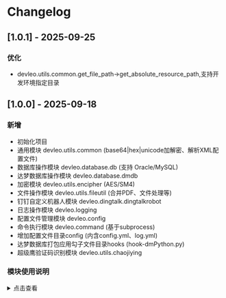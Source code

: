# Changelog

## [1.0.1] - 2025-09-25

### 优化
- devleo.utils.common.get_file_path->get_absolute_resource_path,支持开发环境指定目录

## [1.0.0] - 2025-09-18

### 新增
- 初始化项目
- 通用模块 devleo.utils.common (base64|hex|unicode加解密、解析XML配置文件)
- 数据库操作模块 devleo.database.db (支持 Oracle/MySQL)
- 达梦数据库操作模块 devleo.database.dmdb
- 加密模块 devleo.utils.encipher (AES/SM4)
- 文件操作模块 devleo.utils.fileutil (合并PDF、文件处理等)
- 钉钉自定义机器人模块 devleo.dingtalk.dingtalkrobot
- 日志操作模块 devleo.logging
- 配置文件管理模块 devleo.config
- 命令执行模块 devleo.command (基于subprocess)
- 增加配置文件目录config (内含config.yml、log.yml)
- 达梦数据库打包应用勾子文件目录hooks (hook-dmPython.py)
- 超级鹰验证码识别模块 devleo.utils.chaojiying

### 模块使用说明
<details>
<summary>点击查看</summary>

#### 数据库操作模块 devleo.database.db
依赖于pony包实现，以oracle连接串演示。目前支持（mysql/oracle）    
oracle应用：pyinstaller打包需要添加`pyinstaller --hidden-import pony.orm.dbproviders.oracle xx.py`  
mysql应用：应该也需要，自行尝试
```python
from devleo.database.db import *
# 依靠config.yml配置文件获取连接参数，可查看下方配置文件区域
# 创建连接 此方式可用可不用
# db_con = Database("oracle", user="user", password="pwd", dsn='host:port/sid')
# 现已支持oracle、mysql自动生成实体


# 获取连接 目前支持oracle/mysql
db_con = get_orm_con()
# 定义实体（不指定_table_则默认类名为表名，oracle模式名和表名需大写）
# max_len属性针对单个字段设置最大值，目前默认为1000，当字段值太长时，执行修改会报错
class Test(db_con.Entity):
    _table_ = ("模式名", "表名")
    id = PrimaryKey(int)
    name = Optional(str, max_len=2000)
    age = Optional(int)

# 自动生成实体类
# 1.oracle/mysql通用：直接传入当前用户的表名
entity1 = generate_pony_entity("demo", db_con)
# 2.指定模式+表名（目前仅oracle）
entity2 = generate_pony_entity("schema.demo", db_con)

# 获取封装操作实例 方式1
db = Db(db_con, is_create_table=False, show_sql=True)
# 查询
data = db.query(Test, id=1)

# 初始化Db方式操作 方式2
init_db(db_con)
# 根据主键查询
result = entity1[1]
# 自定义条件查询 具体用法可参照pony官网文档
r1 = entity1.select(id=1).get()
```
#### 达梦数据库操作模块 devleo.database.dmdb
依赖dmPython2.0实现，支持语句，自动生成实体，上下文管理器  
程序打包需要执行钩子文件，在包安装目录的hooks目录下hook-dmPython.py，可复制到应用所在目录   
执行命令：`pyinstaller --additional-hooks-dir=. xx.py` `.`标识当前目录，也可以指定其他目录
```python
from devleo.database.dmdb import *

# 依靠config.yml配置文件获取连接参数，可查看下方配置文件区域
# 添加自动生成实体，便捷使用增删查改
# 获取数据库连接1
# db = DmDatabase('ip:port', 'user', 'password')
# 获取数据库连接2
db = get_dm_con()
# 控制台显示执行sql
init_dm_db(db)

# 1.语句方式使用
# 查询
sql = "select * from test where id=1"
data = db.query(sql)
sql1 = "select * from test where id=?"
data1 = db.query(sql1, 1)
sql2 = "select * from test where id=:id"
data2 = db.query(sql2, id=1)
# 查询列表
data_list = db.query_list(sql)
...
# 执行语句
up_sql = "update test set name=2"
db.execute(up_sql)

# 2.自动生成实体使用
entity = generate_dm_entity("table_name", db)
# 查询单条
d1 = entity.query(id=1)
# 查询多条
d2 = entity.query_list(name='22')
# 分页查询
d3 = entity.query_page_list(1, 10, name="22")
# 修改
d1.name = '222'
entity.update(d1)
entity.update_dict(id=1, name='222')  # 参数需提供主键值
# 新增
entity.insert(id=3, name='555')
# 删除
entity.delete(id=2)
# 事务控制
try:
    db.begin()
    entity.update(d1)
    entity.update(d2)
    db.commit()
except RuntimeError as e:
    db.rollback()
# 上下文管理器方式操作，无需手动调用事务提交，回滚
with dm_session as db2:
    entity = generate_dm_entity("table_name", db2)
    d5 = entity.query(id=3)
    d5.name = '666'
    entity.update(d5)
...
```
#### AES/SM4加密模块 devleo.utils.encipher  
- AES  
```python
from devleo.utils.encipher import AesUtil
from devleo.utils.common import base64_encode, base64_decode, hex_encode, hex_decode

aes_key = "aes_key"
aes_iv = "aes_iv"
plaintext = "123"
# 返回Base64
# 密文
aes_base64_ciphertext = base64_encode(AesUtil.encrypt_cbc(aes_key, aes_iv, plaintext))
# 明文
aes_base64_plaintext = AesUtil.decrypt_cbc(aes_key, aes_iv, base64_decode(aes_base64_ciphertext, True))
# 返回Hex
# 密文
aes_hex_ciphertext = hex_encode(AesUtil.encrypt_cbc(aes_key, aes_iv, plaintext))
# 明文
aes_hex_plaintext = AesUtil.decrypt_cbc(aes_key, aes_iv, hex_decode(aes_hex_ciphertext, True))
```
- SM4
```python
from devleo.utils.encipher import Sm4Util

sm4_key = "sm4_key"
plaintext = "123"
# 返回Base64
# 密文
sm4_base64_ciphertext = base64_encode(Sm4Util.encrypt_ecb(sm4_key, plaintext))
# 明文
sm4_base64_plaintext = Sm4Util.decrypt_ecb(sm4_key, base64_decode(sm4_base64_ciphertext, True))
# 返回Hex
# 密文
sm4_hex_ciphertext = hex_encode(Sm4Util.encrypt_ecb(sm4_key, plaintext))
# 明文
sm4_hex_plaintext = Sm4Util.decrypt_ecb(sm4_key, hex_decode(sm4_hex_ciphertext, True))
```
#### 日志操作模块 lbTool.Logging
默认在程序所在目录新建 logs/app_yyyymmdd.log 日志文件
```python
from lbTool.Logging import get_logger

# 依靠log.yml配置文件获取参数
# 获取日志处理器 默认root文件,控制台、文件输出,可单独指定
logger = get_logger()
logger.info("xxx")
```
</details>
